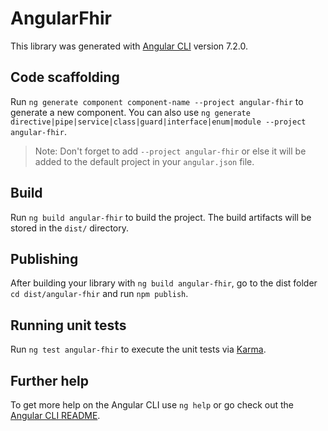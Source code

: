 # AngularFhir

This library was generated with [Angular CLI](https://github.com/angular/angular-cli) version 7.2.0.

## Code scaffolding

Run `ng generate component component-name --project angular-fhir` to generate a new component. You can also use `ng generate directive|pipe|service|class|guard|interface|enum|module --project angular-fhir`.
> Note: Don't forget to add `--project angular-fhir` or else it will be added to the default project in your `angular.json` file. 

## Build

Run `ng build angular-fhir` to build the project. The build artifacts will be stored in the `dist/` directory.

## Publishing

After building your library with `ng build angular-fhir`, go to the dist folder `cd dist/angular-fhir` and run `npm publish`.

## Running unit tests

Run `ng test angular-fhir` to execute the unit tests via [Karma](https://karma-runner.github.io).

## Further help

To get more help on the Angular CLI use `ng help` or go check out the [Angular CLI README](https://github.com/angular/angular-cli/blob/master/README.md).
